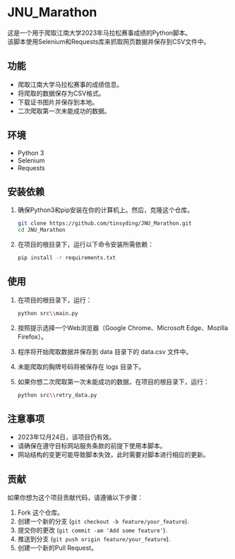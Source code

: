 # JNU_Marathon

这是一个用于爬取江南大学2023年马拉松赛事成绩的Python脚本。  
该脚本使用Selenium和Requests库来抓取网页数据并保存到CSV文件中。

## 功能

- 爬取江南大学马拉松赛事的成绩信息。
- 将爬取的数据保存为CSV格式。
- 下载证书图片并保存到本地。
- 二次爬取第一次未能成功的数据。

## 环境

- Python 3
- Selenium
- Requests

## 安装依赖

1. 确保Python3和pip安装在你的计算机上。然后，克隆这个仓库。

    ```bash
    git clone https://github.com/tinsyding/JNU_Marathon.git
    cd JNU_Marathon
    ```


2. 在项目的根目录下，运行以下命令安装所需依赖：

    ```bash
    pip install -r requirements.txt
    ```

## 使用

1. 在项目的根目录下，运行：

    ```bash
    python src\\main.py
    ```

2. 按照提示选择一个Web浏览器（Google Chrome、Microsoft Edge、Mozilla Firefox）。

3. 程序将开始爬取数据并保存到 data 目录下的 data.csv 文件中。

4. 未能爬取的胸牌号码将被保存在 logs 目录下。

5. 如果你想二次爬取第一次未能成功的数据，在项目的根目录下，运行：

    ```bash
    python src\\retry_data.py
    ```

## 注意事项

- 2023年12月24日，该项目仍有效。
- 请确保在遵守目标网站服务条款的前提下使用本脚本。
- 网站结构的变更可能导致脚本失效，此时需要对脚本进行相应的更新。

## 贡献
如果你想为这个项目贡献代码，请遵循以下步骤：

1. Fork 这个仓库。
2. 创建一个新的分支 (`git checkout -b feature/your_feature`).
3. 提交你的更改 (`git commit -am 'Add some feature'`).
4. 推送到分支 (`git push origin feature/your_feature`).
5. 创建一个新的Pull Request。

